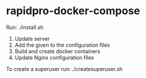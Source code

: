 # rapidpro-docker-compose

Run: ./install.sh <HOSTNAME>

1. Update server
2. Add the given <HOSTNAME> to the configuration files
3. Build and create docker containers
4. Update Nginx configuration files
  
To create a superuser run: ./createsuperuser.sh

